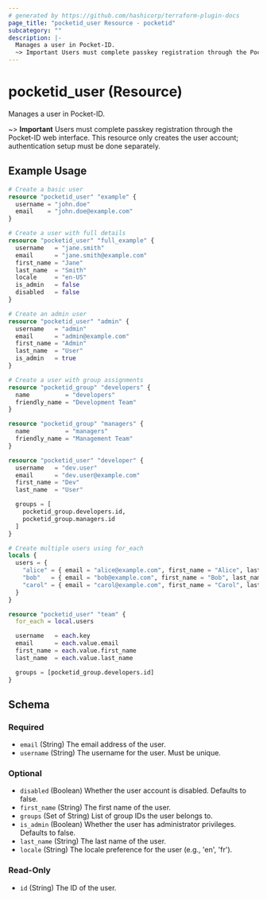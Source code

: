 ```yaml
---
# generated by https://github.com/hashicorp/terraform-plugin-docs
page_title: "pocketid_user Resource - pocketid"
subcategory: ""
description: |-
  Manages a user in Pocket-ID.
  ~> Important Users must complete passkey registration through the Pocket-ID web interface. This resource only creates the user account; authentication setup must be done separately.
---
```


# pocketid_user (Resource)

Manages a user in Pocket-ID.

~> **Important** Users must complete passkey registration through the Pocket-ID web interface. This resource only creates
   the user account; authentication setup must be done separately.

## Example Usage

```terraform
# Create a basic user
resource "pocketid_user" "example" {
  username = "john.doe"
  email    = "john.doe@example.com"
}

# Create a user with full details
resource "pocketid_user" "full_example" {
  username   = "jane.smith"
  email      = "jane.smith@example.com"
  first_name = "Jane"
  last_name  = "Smith"
  locale     = "en-US"
  is_admin   = false
  disabled   = false
}

# Create an admin user
resource "pocketid_user" "admin" {
  username   = "admin"
  email      = "admin@example.com"
  first_name = "Admin"
  last_name  = "User"
  is_admin   = true
}

# Create a user with group assignments
resource "pocketid_group" "developers" {
  name          = "developers"
  friendly_name = "Development Team"
}

resource "pocketid_group" "managers" {
  name          = "managers"
  friendly_name = "Management Team"
}

resource "pocketid_user" "developer" {
  username   = "dev.user"
  email      = "dev.user@example.com"
  first_name = "Dev"
  last_name  = "User"

  groups = [
    pocketid_group.developers.id,
    pocketid_group.managers.id
  ]
}

# Create multiple users using for_each
locals {
  users = {
    "alice" = { email = "alice@example.com", first_name = "Alice", last_name = "Johnson" }
    "bob"   = { email = "bob@example.com", first_name = "Bob", last_name = "Smith" }
    "carol" = { email = "carol@example.com", first_name = "Carol", last_name = "Davis" }
  }
}

resource "pocketid_user" "team" {
  for_each = local.users

  username   = each.key
  email      = each.value.email
  first_name = each.value.first_name
  last_name  = each.value.last_name

  groups = [pocketid_group.developers.id]
}
```

<!-- schema generated by tfplugindocs -->
## Schema

### Required

- `email` (String) The email address of the user.
- `username` (String) The username for the user. Must be unique.

### Optional

- `disabled` (Boolean) Whether the user account is disabled. Defaults to false.
- `first_name` (String) The first name of the user.
- `groups` (Set of String) List of group IDs the user belongs to.
- `is_admin` (Boolean) Whether the user has administrator privileges. Defaults to false.
- `last_name` (String) The last name of the user.
- `locale` (String) The locale preference for the user (e.g., 'en', 'fr').

### Read-Only

- `id` (String) The ID of the user.
